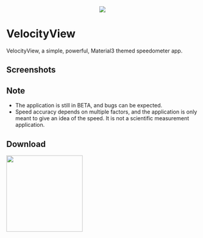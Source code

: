 <center><img src="https://github.com/brinterwastaken/material_speedometer/assets/72494265/a8ed72c4-c842-4e94-8431-742b8f0bb420"></center>

# VelocityView

VelocityView, a simple, powerful, Material3 themed speedometer app.

## Screenshots


## Note
- The application is still in BETA, and bugs can be expected.
- Speed accuracy depends on multiple factors, and the application is only meant to give an idea of the speed. It is not a scientific measurement application.

## Download
<a href="https://github.com/brinterwastaken/material_speedometer/releases/latest"> <img src="https://github.com/brinterwastaken/material_speedometer/assets/72494265/be984f44-670b-4078-ae97-ec7e2ab3bacc" width="200"> </a>

